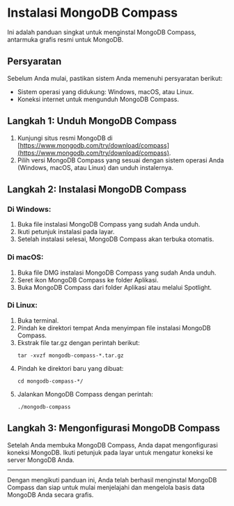 # Instalasi MongoDB Compass

Ini adalah panduan singkat untuk menginstal MongoDB Compass, antarmuka grafis resmi untuk MongoDB.

## Persyaratan

Sebelum Anda mulai, pastikan sistem Anda memenuhi persyaratan berikut:

- Sistem operasi yang didukung: Windows, macOS, atau Linux.
- Koneksi internet untuk mengunduh MongoDB Compass.

## Langkah 1: Unduh MongoDB Compass

1. Kunjungi situs resmi MongoDB di [https://www.mongodb.com/try/download/compass](https://www.mongodb.com/try/download/compass).
2. Pilih versi MongoDB Compass yang sesuai dengan sistem operasi Anda (Windows, macOS, atau Linux) dan unduh instalernya.

## Langkah 2: Instalasi MongoDB Compass

### Di Windows:

1. Buka file instalasi MongoDB Compass yang sudah Anda unduh.
2. Ikuti petunjuk instalasi pada layar.
3. Setelah instalasi selesai, MongoDB Compass akan terbuka otomatis.

### Di macOS:

1. Buka file DMG instalasi MongoDB Compass yang sudah Anda unduh.
2. Seret ikon MongoDB Compass ke folder Aplikasi.
3. Buka MongoDB Compass dari folder Aplikasi atau melalui Spotlight.

### Di Linux:

1. Buka terminal.
2. Pindah ke direktori tempat Anda menyimpan file instalasi MongoDB Compass.
3. Ekstrak file tar.gz dengan perintah berikut:
    ```
    tar -xvzf mongodb-compass-*.tar.gz
    ```
4. Pindah ke direktori baru yang dibuat:
    ```
    cd mongodb-compass-*/
    ```
5. Jalankan MongoDB Compass dengan perintah:
    ```
    ./mongodb-compass
    ```

## Langkah 3: Mengonfigurasi MongoDB Compass

Setelah Anda membuka MongoDB Compass, Anda dapat mengonfigurasi koneksi MongoDB. Ikuti petunjuk pada layar untuk mengatur koneksi ke server MongoDB Anda.

---

Dengan mengikuti panduan ini, Anda telah berhasil menginstal MongoDB Compass dan siap untuk mulai menjelajahi dan mengelola basis data MongoDB Anda secara grafis.
